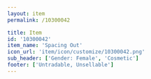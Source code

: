 ```yaml
---
layout: item
permalink: /10300042

title: Item
id: '10300042'
item_name: 'Spacing Out'
icon_url: 'item/icon/customize/10300042.png'
sub_header: ['Gender: Female', 'Cosmetic']
footer: ['Untradable, Unsellable']
---
```

